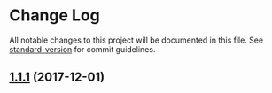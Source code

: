 # Change Log

All notable changes to this project will be documented in this file. See [standard-version](https://github.com/conventional-changelog/standard-version) for commit guidelines.

<a name="1.1.1"></a>
## [1.1.1](https://github.com/researchgate/mongoose-avro-schema-generator/compare/1.0.1...1.1.1) (2017-12-01)
